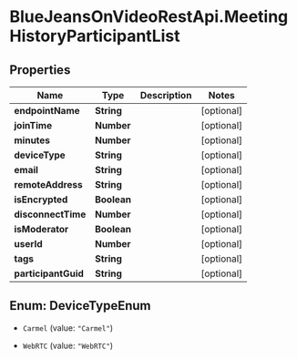 # BlueJeansOnVideoRestApi.MeetingHistoryParticipantList

## Properties
Name | Type | Description | Notes
------------ | ------------- | ------------- | -------------
**endpointName** | **String** |  | [optional] 
**joinTime** | **Number** |  | [optional] 
**minutes** | **Number** |  | [optional] 
**deviceType** | **String** |  | [optional] 
**email** | **String** |  | [optional] 
**remoteAddress** | **String** |  | [optional] 
**isEncrypted** | **Boolean** |  | [optional] 
**disconnectTime** | **Number** |  | [optional] 
**isModerator** | **Boolean** |  | [optional] 
**userId** | **Number** |  | [optional] 
**tags** | **String** |  | [optional] 
**participantGuid** | **String** |  | [optional] 


<a name="DeviceTypeEnum"></a>
## Enum: DeviceTypeEnum


* `Carmel` (value: `"Carmel"`)

* `WebRTC` (value: `"WebRTC"`)




